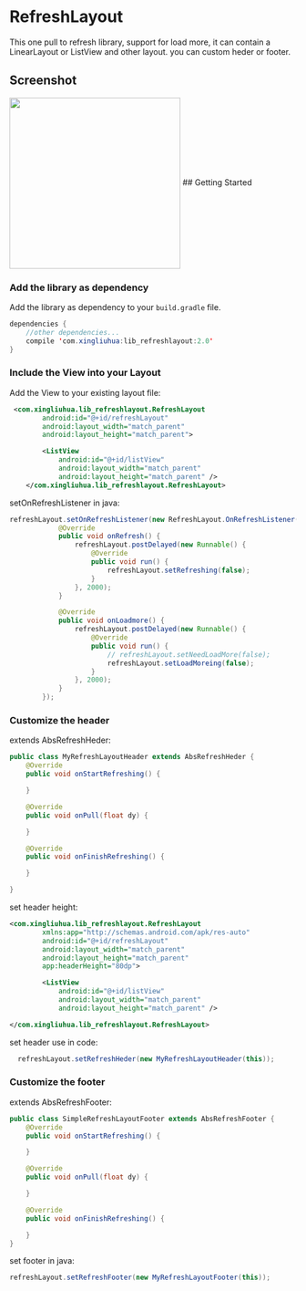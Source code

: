 # RefreshLayout
This one pull to refresh library, support for load more, it can contain a LinearLayout or ListView and other layout.
you can custom heder or footer.
## Screenshot

<img src="https://github.com/xingliuhua/RefreshLayout/blob/master/demo.gif" width="300" align=center />
## Getting Started

### Add the library as dependency

Add the library as dependency to your `build.gradle` file.

```java
dependencies {
	//other dependencies...
	compile 'com.xingliuhua:lib_refreshlayout:2.0'
}
```
### Include the View into your Layout

Add the View to your existing layout file:

```xml
 <com.xingliuhua.lib_refreshlayout.RefreshLayout
        android:id="@+id/refreshLayout"
        android:layout_width="match_parent"
        android:layout_height="match_parent">

        <ListView
            android:id="@+id/listView"
            android:layout_width="match_parent"
            android:layout_height="match_parent" />
    </com.xingliuhua.lib_refreshlayout.RefreshLayout>
```

setOnRefreshListener in java:

```java
refreshLayout.setOnRefreshListener(new RefreshLayout.OnRefreshListener() {
            @Override
            public void onRefresh() {
                refreshLayout.postDelayed(new Runnable() {
                    @Override
                    public void run() {
                        refreshLayout.setRefreshing(false);
                    }
                }, 2000);
            }

            @Override
            public void onLoadmore() {
                refreshLayout.postDelayed(new Runnable() {
                    @Override
                    public void run() {
                        // refreshLayout.setNeedLoadMore(false);
                        refreshLayout.setLoadMoreing(false);
                    }
                }, 2000);
            }
        });
```

### Customize the header

extends AbsRefreshHeder:

```java
public class MyRefreshLayoutHeader extends AbsRefreshHeder {
    @Override
    public void onStartRefreshing() {

    }

    @Override
    public void onPull(float dy) {

    }

    @Override
    public void onFinishRefreshing() {

    }

}
```

set header height:

```xml
<com.xingliuhua.lib_refreshlayout.RefreshLayout
        xmlns:app="http://schemas.android.com/apk/res-auto"
        android:id="@+id/refreshLayout"
        android:layout_width="match_parent"
        android:layout_height="match_parent"
        app:headerHeight="80dp">

        <ListView
            android:id="@+id/listView"
            android:layout_width="match_parent"
            android:layout_height="match_parent" />

</com.xingliuhua.lib_refreshlayout.RefreshLayout>
```

set header use in code:

```java
  refreshLayout.setRefreshHeder(new MyRefreshLayoutHeader(this));
```

### Customize the footer

extends AbsRefreshFooter:

```java
public class SimpleRefreshLayoutFooter extends AbsRefreshFooter {
    @Override
    public void onStartRefreshing() {

    }

    @Override
    public void onPull(float dy) {

    }

    @Override
    public void onFinishRefreshing() {

    }
}
```

set footer in java:

```java
refreshLayout.setRefreshFooter(new MyRefreshLayoutFooter(this));
```
